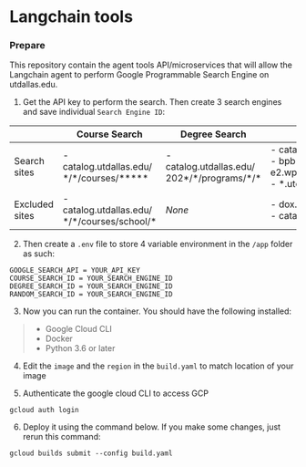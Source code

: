 # Langchain tools

### Prepare
This repository contain the agent tools API/microservices that will allow the Langchain agent to 
perform Google Programmable Search Engine on utdallas.edu.

1. Get the API key to perform the search. Then create 3 search engines and save individual `Search Engine ID`:

|                | Course Search <img width=200/>| Degree Search <img width=200/>| Random Search <img width=200/>|
|----------------|--------------------------|-------------------------------|-------------------------------|
| Search sites   | - catalog.utdallas.edu/<br/>\*/\*/courses/***** | - catalog.utdallas.edu/<br/>202*/\*/programs/\*/*  | - catalog.utdallas.edu/\*/\*/home/* <br/> - bpb-us-e2.wpmucdn.com/sites.utdallas.edu/* <br/> - \*.utdallas.edu/* |
| Excluded sites | - catalog.utdallas.edu/<br/>\*/\*/courses/school/*  | *None* | - dox.utdallas.edu/syl*<br/>- catalog.utdallas.edu/* |

2. Then create a `.env` file to store 4 variable environment in the `/app` folder as such:
```aidl
GOOGLE_SEARCH_API = YOUR_API_KEY
COURSE_SEARCH_ID = YOUR_SEARCH_ENGINE_ID
DEGREE_SEARCH_ID = YOUR_SEARCH_ENGINE_ID
RANDOM_SEARCH_ID = YOUR_SEARCH_ENGINE_ID
```

3. Now you can run the container. You should have the following installed:
>- Google Cloud CLI
>- Docker
>- Python 3.6 or later

4. Edit the `image` and the `region` in the `build.yaml` to match location of your image

5. Authenticate the google cloud CLI to access GCP
```
gcloud auth login
```

6. Deploy it using the command below. If you make some changes, just rerun this command:
```
gcloud builds submit --config build.yaml
```
